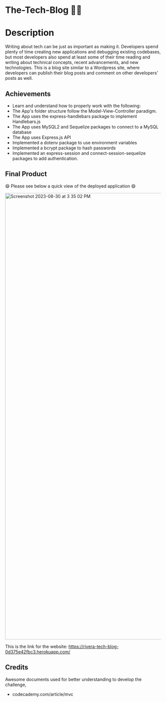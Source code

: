 # The-Tech-Blog 👩‍💻

# Description

Writing about tech can be just as important as making it. Developers spend plenty of time creating new applications and debugging existing codebases, but most developers also spend at least some of their time reading and writing about technical concepts, recent advancements, and new technologies. This is a blog site similar to a Wordpress site, where developers can publish their blog posts and comment on other developers’ posts as well. 


## Achievements

- Learn and understand how to properly work with the following:
- The App's folder structure follow the Model-View-Controller paradigm. 
- The App uses the express-handlebars package to implement Handlebars.js
- The App uses MySQL2 and Sequelize packages to connect to a MySQL database
- The App uses Express.js API 
- Implemented a dotenv package to use environment variables
- Implemented a bcrypt package to hash passwords
- Implemented an express-session and connect-session-sequelize packages to add authentication.
  

## Final Product

 
😄 Please see below a quick view of the deployed application 😄 

 <img width="1440" alt="Screenshot 2023-08-30 at 3 35 02 PM" src="https://github.com/HeiRiv/The-Tech-Blog/assets/128196586/96fd4b0e-c4fd-475b-b797-7507c28c1ccd">



This is the link for the website: https://rivera-tech-blog-0d375e42fbc3.herokuapp.com/ 

## Credits 

Awesome documents used for better understanding to develop the challenge,

- codecademy.com/article/mvc
